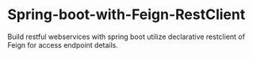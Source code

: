 # Spring-boot-with-Feign-RestClient
Build restful webservices with spring boot utilize declarative restclient of Feign for access endpoint details.
